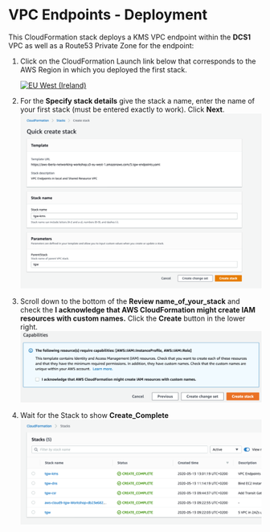 # VPC Endpoints - Deployment

This CloudFormation stack deploys a KMS VPC endpoint within the **DCS1** VPC as well as a Route53 Private Zone for the endpoint:

1. Click on the CloudFormation Launch link below that corresponds to the AWS Region in which you deployed the first stack.

   [![EU West (Ireland)](https://samdengler.github.io/cloudformation-launch-stack-button-svg/images/eu-west-1.svg)](https://console.aws.amazon.com/cloudformation/home?region=eu-west-1#/stacks/create/review?stackName=tgw-kms&templateURL=https://aws-iberia-networking-workshop.s3-eu-west-1.amazonaws.com/5.tgw-endpoints.yaml&param_ParentStack=tgw)
 
1. For the **Specify stack details** give the stack a name, enter the name of your first stack (must be entered exactly to work). Click **Next**.
   ![Stack Parameters](../images/createStack-DNSparameters.png)

1. Scroll down to the bottom of the **Review name_of_your_stack** and check the **I acknowledge that AWS CloudFormation might create IAM resources with custom names.** Click the **Create** button in the lower right.
   ![Create Stack](../images/createStack-VPCiam.png)

1. Wait for the Stack to show **Create_Complete**
   ![Stack Complete](../images/createStack-KMSprogress.png)